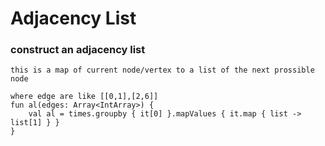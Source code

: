 

# Adjacency List

### construct an adjacency list

    this is a map of current node/vertex to a list of the next prossible node

    where edge are like [[0,1],[2,6]]
    fun al(edges: Array<IntArray>) {
        val al = times.groupby { it[0] }.mapValues { it.map { list -> list[1] } }
    }